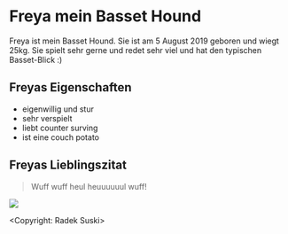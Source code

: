 # Freya mein Basset Hound

Freya ist mein Basset Hound. Sie ist am 5 August 2019 geboren und wiegt 25kg. Sie spielt sehr gerne und redet sehr viel und hat den typischen Basset-Blick :)

## Freyas Eigenschaften

* eigenwillig und stur
* sehr verspielt
* liebt counter surving
* ist eine couch potato

## Freyas Lieblingszitat

> Wuff wuff heul heuuuuuul wuff!

<img src="https://scontent-frt3-2.xx.fbcdn.net/v/t1.0-9/86381602_2730233250346900_7729966020604985344_o.jpg?_nc_cat=101&_nc_sid=0be424&_nc_oc=AQlEQVm-oI8zZWbIi2bzyvMxcIqbSncA-xTTkIYCG0Sss9yLnctpax9j8tIqFPPw0Fs&_nc_ht=scontent-frt3-2.xx&oh=b08c208fde0000295efa31d6c9de709f&oe=5F1D0F57"/>

<Copyright: Radek Suski>



